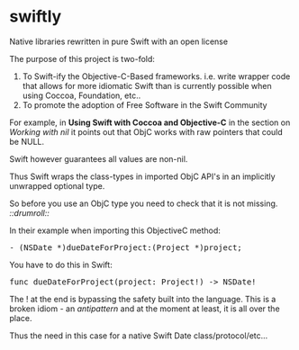 swiftly
=======

Native libraries rewritten in pure Swift with an open license

The purpose of this project is two-fold:

1. To Swift-ify the Objective-C-Based frameworks.  i.e. write wrapper code that allows for more idiomatic Swift than is currently possible when using Coccoa, Foundation, etc..
2. To promote the adoption of Free Software in the Swift Community

For example, in **Using Swift with Coccoa and Objective-C** in the section on *Working with nil* it points out that ObjC works with raw pointers that could be NULL.  

Swift however guarantees all values are non-nil.  

Thus Swift wraps the class-types in imported ObjC API's in an implicitly unwrapped optional type.  

So before you use an ObjC type you need to check that it is not missing. *::drumroll::*

 In their example when importing this ObjectiveC method:

<pre>- (NSDate *)dueDateForProject:(Project *)project;</pre>

You have to do this in Swift:

<pre>func dueDateForProject(project: Project!) -> NSDate! </pre>

The ! at the end is bypassing the safety built into the language.  This is a broken idiom - an *antipattern* and at the moment at least, it is all over the place.

Thus the need in this case for a native Swift Date class/protocol/etc...
